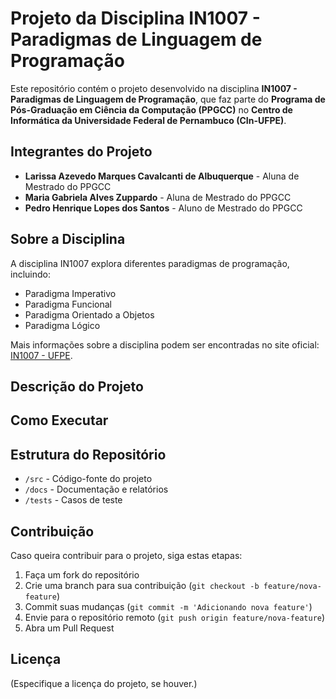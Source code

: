 # Projeto da Disciplina IN1007 - Paradigmas de Linguagem de Programação

Este repositório contém o projeto desenvolvido na disciplina **IN1007 - Paradigmas de Linguagem de Programação**, que faz parte do **Programa de Pós-Graduação em Ciência da Computação (PPGCC)** no **Centro de Informática da Universidade Federal de Pernambuco (CIn-UFPE)**.

## Integrantes do Projeto

- **Larissa Azevedo Marques Cavalcanti de Albuquerque** - Aluna de Mestrado do PPGCC
- **Maria Gabriela Alves Zuppardo** - Aluna de Mestrado do PPGCC
- **Pedro Henrique Lopes dos Santos** - Aluno de Mestrado do PPGCC

## Sobre a Disciplina
A disciplina IN1007 explora diferentes paradigmas de programação, incluindo:
- Paradigma Imperativo
- Paradigma Funcional
- Paradigma Orientado a Objetos
- Paradigma Lógico

Mais informações sobre a disciplina podem ser encontradas no site oficial: [IN1007 - UFPE](https://www.cin.ufpe.br/~in1007/).

## Descrição do Projeto


## Como Executar


## Estrutura do Repositório
- `/src` - Código-fonte do projeto
- `/docs` - Documentação e relatórios
- `/tests` - Casos de teste

## Contribuição
Caso queira contribuir para o projeto, siga estas etapas:
1. Faça um fork do repositório
2. Crie uma branch para sua contribuição (`git checkout -b feature/nova-feature`)
3. Commit suas mudanças (`git commit -m 'Adicionando nova feature'`)
4. Envie para o repositório remoto (`git push origin feature/nova-feature`)
5. Abra um Pull Request

## Licença
(Especifique a licença do projeto, se houver.)
